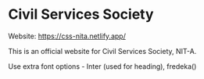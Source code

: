 # Civil Services Society

Website: https://css-nita.netlify.app/

This is an official website for Civil Services Society, NIT-A.




Use extra font options - Inter (used for heading), fredeka()
